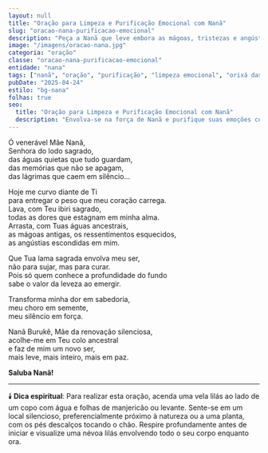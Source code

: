 ```yaml
---
layout: null
title: "Oração para Limpeza e Purificação Emocional com Nanã"
slug: "oracao-nana-purificacao-emocional"
description: "Peça a Nanã que leve embora as mágoas, tristezas e angústias com suas águas profundas e curadoras."
image: "/imagens/oracao-nana.jpg"
categoria: "oração"
classe: "oracao-nana-purificacao-emocional"
entidade: "nana"
tags: ["nanã", "oração", "purificação", "limpeza emocional", "orixá das águas", "ancestralidade", "cura espiritual"]
pubDate: "2025-04-24"
estilo: "bg-nana"
folhas: true
seo:
  title: "Oração para Limpeza e Purificação Emocional com Nanã"
  description: "Envolva-se na força de Nanã e purifique suas emoções com esta oração dedicada à Senhora das águas profundas e da sabedoria ancestral."
---
```


Ó venerável Mãe Nanã,  
Senhora do lodo sagrado,  
das águas quietas que tudo guardam,  
das memórias que não se apagam,  
das lágrimas que caem em silêncio...

Hoje me curvo diante de Ti  
para entregar o peso que meu coração carrega.  
Lava, com Teu ibiri sagrado,  
todas as dores que estagnam em minha alma.  
Arrasta, com Tuas águas ancestrais,  
as mágoas antigas, os ressentimentos esquecidos,  
as angústias escondidas em mim.

Que Tua lama sagrada envolva meu ser,  
não para sujar, mas para curar.  
Pois só quem conhece a profundidade do fundo  
sabe o valor da leveza ao emergir.

Transforma minha dor em sabedoria,  
meu choro em semente,  
meu silêncio em força.

Nanã Burukê, Mãe da renovação silenciosa,  
acolhe-me em Teu colo ancestral  
e faz de mim um novo ser,  
mais leve, mais inteiro, mais em paz.

**Saluba Nanã!**

---

🕯️ **Dica espiritual**: Para realizar esta oração, acenda uma vela lilás ao lado de um copo com água e folhas de manjericão ou levante. Sente-se em um local silencioso, preferencialmente próximo à natureza ou a uma planta, com os pés descalços tocando o chão. Respire profundamente antes de iniciar e visualize uma névoa lilás envolvendo todo o seu corpo enquanto ora.
